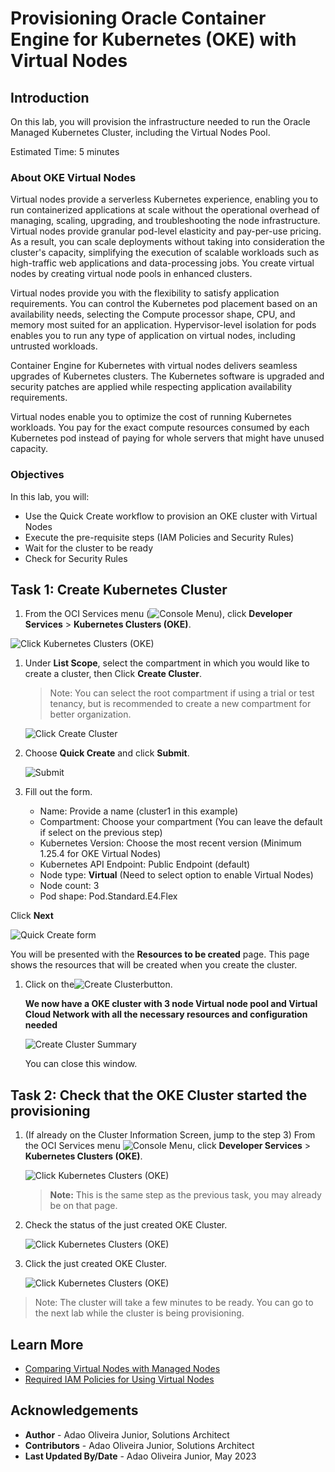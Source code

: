 # Provisioning Oracle Container Engine for Kubernetes (OKE) with Virtual Nodes

## Introduction

On this lab, you will provision the infrastructure needed to run the Oracle Managed Kubernetes Cluster, including the Virtual Nodes Pool.

Estimated Time: 5 minutes

### About OKE Virtual Nodes

Virtual nodes provide a serverless Kubernetes experience, enabling you to run containerized applications at scale without the operational overhead of managing, scaling, upgrading, and troubleshooting the node infrastructure. Virtual nodes provide granular pod-level elasticity and pay-per-use pricing. As a result, you can scale deployments without taking into consideration the cluster's capacity, simplifying the execution of scalable workloads such as high-traffic web applications and data-processing jobs. You create virtual nodes by creating virtual node pools in enhanced clusters.

Virtual nodes provide you with the flexibility to satisfy application requirements. You can control the Kubernetes pod placement based on an availability needs, selecting the Compute processor shape, CPU, and memory most suited for an application. Hypervisor-level isolation for pods enables you to run any type of application on virtual nodes, including untrusted workloads.

Container Engine for Kubernetes with virtual nodes delivers seamless upgrades of Kubernetes clusters. The Kubernetes software is upgraded and security patches are applied while respecting application availability requirements.

Virtual nodes enable you to optimize the cost of running Kubernetes workloads. You pay for the exact compute resources consumed by each Kubernetes pod instead of paying for whole servers that might have unused capacity.

### Objectives

In this lab, you will:

* Use the Quick Create workflow to provision an OKE cluster with Virtual Nodes
* Execute the pre-requisite steps (IAM Policies and Security Rules)
* Wait for the cluster to be ready
* Check for Security Rules

## Task 1: Create Kubernetes Cluster

1. From the OCI Services menu (![Console Menu](images/oci_hamburger_menu.png)), click **Developer Services** > **Kubernetes Clusters (OKE)**.

  ![Click Kubernetes Clusters (OKE)](images/oci_oke_menu.png)

1. Under **List Scope**, select the compartment in which you would like to create a cluster, then Click **Create Cluster**.

    > Note: You can select the root compartment if using a trial or test tenancy, but is recommended to create a new compartment for better organization.

    ![Click Create Cluster](images/oci_oke_landing.png)

1. Choose **Quick Create** and click **Submit**.

    ![Submit](images/oke_create_cluster_quick_create.png)

1. Fill out the form.

    * Name: Provide a name (cluster1 in this example)
    * Compartment: Choose your compartment (You can leave the default if select on the previous step)
    * Kubernetes Version: Choose the most recent version (Minimum 1.25.4 for OKE Virtual Nodes)
    * Kubernetes API Endpoint: Public Endpoint (default)
    * Node type: **Virtual** (Need to select option to enable Virtual Nodes)
    * Node count: 3
    * Pod shape: Pod.Standard.E4.Flex

  Click **Next**

  ![Quick Create form](images/oke_create_quick_cluster_form.png)

  You will be presented with the **Resources to be created** page. This page shows the resources that will be created when you create the cluster.

1. Click on the![Create Cluster](images/oke_create_cluster_button.png)button.

    **We now have a OKE cluster with 3 node Virtual node pool and Virtual Cloud Network with all the necessary resources and configuration needed**

    ![Create Cluster Summary](images/oke_created_resources.png)

    You can close this window.

## Task 2: Check that the OKE Cluster started the provisioning

1. (If already on the Cluster Information Screen, jump to the step 3) From the OCI Services menu ![Console Menu](images/oci_hamburger_menu.png), click **Developer Services** > **Kubernetes Clusters (OKE)**.

    ![Click Kubernetes Clusters (OKE)](images/oci_oke_menu.png)

    > **Note:** This is the same step as the previous task, you may already be on that page.

1. Check the status of the just created OKE Cluster.

    ![Click Kubernetes Clusters (OKE)](images/oke_list_clusters_creating.png)

1. Click the just created OKE Cluster.

    ![Click Kubernetes Clusters (OKE)](images/oke_creating_cluster.png)

> Note: The cluster will take a few minutes to be ready. You can go to the next lab while the cluster is being provisioning.

## Learn More

* [Comparing Virtual Nodes with Managed Nodes](https://docs.oracle.com/en-us/iaas/Content/ContEng/Tasks/contengcomparingvirtualwithmanagednodes_topic.htm#contengusingvirtualormanagednodes_topic)
* [Required IAM Policies for Using Virtual Nodes](https://docs.oracle.com/en-us/iaas/Content/ContEng/Tasks/contengvirtualnodes-Required_IAM_Policies.htm)

## Acknowledgements

* **Author** - Adao Oliveira Junior, Solutions Architect
* **Contributors** -  Adao Oliveira Junior, Solutions Architect
* **Last Updated By/Date** - Adao Oliveira Junior, May 2023
